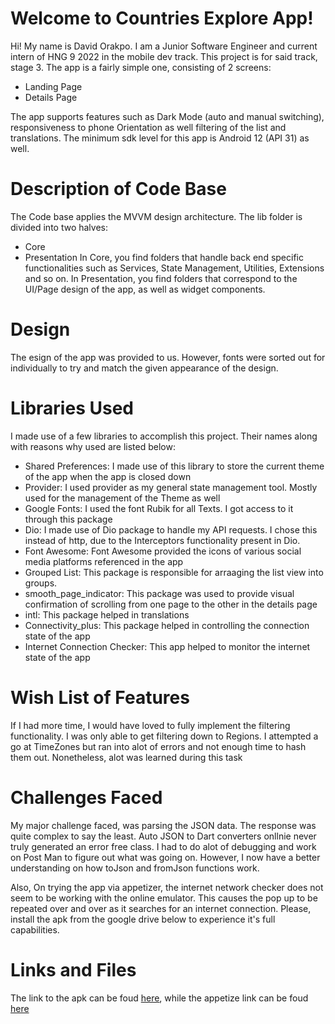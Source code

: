 # Welcome to Countries Explore App!

Hi! My name is David Orakpo. I am a Junior Software Engineer and current intern of HNG 9 2022 in the mobile dev track.  This project is for said track, stage 3. The app is a fairly simple one, consisting of 2 screens:
- Landing Page
- Details Page
 
The app supports features such as Dark Mode (auto and manual switching), responsiveness to phone Orientation as well filtering of the list and translations. The minimum sdk level for this app is Android 12 (API 31) as well.

# Description of Code Base
The Code base applies the MVVM design architecture.
The lib folder is divided into two halves:
- Core
- Presentation
In Core, you find folders that handle back end specific functionalities such as Services, State Management, Utilities, Extensions and so on. 
In Presentation, you find folders that correspond to the UI/Page design of the app, as well as widget components.
 
# Design
The  esign of the app was provided to us. However, fonts were sorted out for individually to try and match the given appearance of
the design.


# Libraries Used
I made use of a few libraries to accomplish this project. Their names along with reasons why used are listed below:
- Shared Preferences: I made use of this library to store the current theme of the app when the app is closed down
- Provider: I used provider as my general state management tool. Mostly used for the management of the Theme as well
- Google Fonts: I used the font Rubik for all Texts. I got access to it through this package
- Dio: I made use of Dio package to handle my API requests. I chose this instead of http, due to the Interceptors functionality present in Dio.
- Font Awesome: Font Awesome provided the icons of various social media platforms referenced in the app
- Grouped List: This package is responsible for arraaging the list view into groups. 
- smooth_page_indicator: This package was used to provide visual confirmation of scrolling from one page to the other in the details page
- intl: This package helped in translations
- Connectivity_plus: This package helped in controlling the connection state of the app
- Internet Connection Checker: This app helped to monitor the internet state of the app


# Wish List of Features
If I had more time, I would have loved to fully implement the filtering functionality. I was only able to get filtering down to Regions. I attempted a go at TimeZones but ran into alot of errors and not enough time to hash them out. Nonetheless, alot was learned during this task


# Challenges Faced
My major challenge faced, was parsing the JSON data. The response was quite complex to say the least. Auto JSON to Dart converters onllnie never truly generated an error free class. I had to do alot of debugging and work on Post Man to figure out what was going on.
However, I now have a better understanding on how toJson and fromJson functions work.

Also, On trying the app via appetizer, the internet network checker does not seem to be working with the online emulator. This causes the pop up to be repeated over and over as it searches for an internet connection. Please, install the apk from the google drive below to experience it's full capabilities.
# Links and Files

The link to the apk can be foud [here](https://drive.google.com/drive/folders/1ACY3szOVTaz0POK1I3Xce5mysf7UrEcO?usp=sharing), while the appetize link can be foud [here](https://appetize.io/app/x5disfqsllokug2rv4t2romumu?device=pixel6&osVersion=12.0&scale=75)



